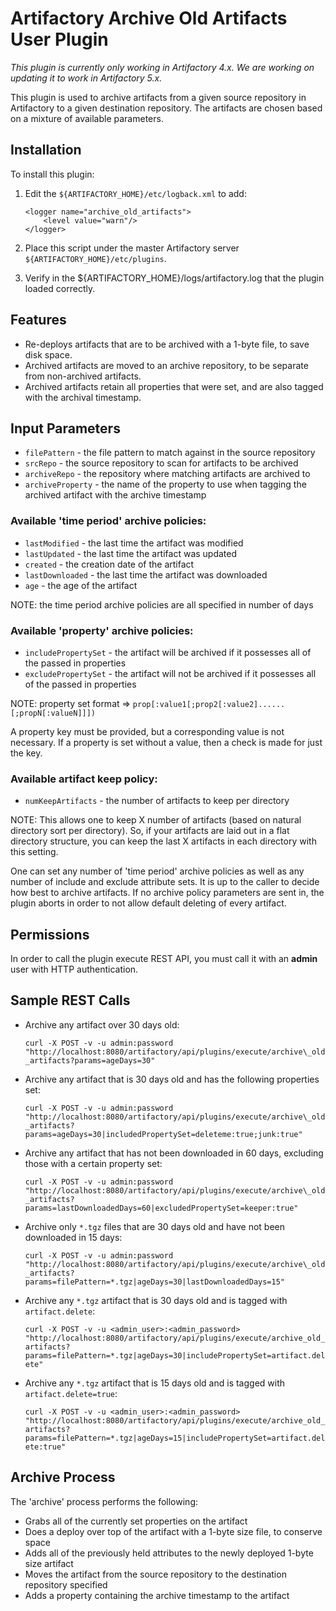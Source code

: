 Artifactory Archive Old Artifacts User Plugin
=============================================

*This plugin is currently only working in Artifactory 4.x. We are working on updating it to work in Artifactory 5.x.*

This plugin is used to archive artifacts from a given source repository in
Artifactory to a given destination repository. The artifacts are chosen based on
a mixture of available parameters.

Installation
------------

To install this plugin:

1. Edit the `${ARTIFACTORY_HOME}/etc/logback.xml` to add:

    ```
    <logger name="archive_old_artifacts">
        <level value="warn"/>
    </logger>
    ```

2. Place this script under the master Artifactory server
   `${ARTIFACTORY_HOME}/etc/plugins`.
3. Verify in the ${ARTIFACTORY_HOME}/logs/artifactory.log that the plugin loaded
   correctly.

Features
--------

- Re-deploys artifacts that are to be archived with a 1-byte file, to save disk
  space.
- Archived artifacts are moved to an archive repository, to be separate from
  non-archived artifacts.
- Archived artifacts retain all properties that were set, and are also tagged
  with the archival timestamp.

Input Parameters
----------------

- `filePattern` - the file pattern to match against in the source repository
- `srcRepo` - the source repository to scan for artifacts to be archived
- `archiveRepo` - the repository where matching artifacts are archived to
- `archiveProperty` - the name of the property to use when tagging the archived
  artifact with the archive timestamp

### Available 'time period' archive policies: ###

- `lastModified` - the last time the artifact was modified
- `lastUpdated` - the last time the artifact was updated
- `created` - the creation date of the artifact
- `lastDownloaded` - the last time the artifact was downloaded
- `age` - the age of the artifact

NOTE: the time period archive policies are all specified in number of days

### Available 'property' archive policies: ###

- `includePropertySet` - the artifact will be archived if it possesses all of
  the passed in properties
- `excludePropertySet` - the artifact will not be archived if it possesses all
  of the passed in properties

NOTE: property set format &rArr;
`prop[:value1[;prop2[:value2]......[;propN[:valueN]]])`

A property key must be provided, but a corresponding value is not necessary.
If a property is set without a value, then a check is made for just the key.

### Available artifact keep policy: ###

- `numKeepArtifacts` - the number of artifacts to keep per directory

NOTE: This allows one to keep X number of artifacts (based on natural directory
sort per directory). So, if your artifacts are laid out in a flat directory
structure, you can keep the last X artifacts in each directory with this
setting.

One can set any number of 'time period' archive policies as well as any number
of include and exclude attribute sets. It is up to the caller to decide how best
to archive artifacts. If no archive policy parameters are sent in, the plugin
aborts in order to not allow default deleting of every artifact.

Permissions
------------

In order to call the plugin execute REST API, you must call it with an **admin**
user with HTTP authentication.

Sample REST Calls
-----------------

- Archive any artifact over 30 days old:

  `curl -X POST -v -u admin:password "http://localhost:8080/artifactory/api/plugins/execute/archive\_old_artifacts?params=ageDays=30"`
- Archive any artifact that is 30 days old and has the following properties set:

  `curl -X POST -v -u admin:password "http://localhost:8080/artifactory/api/plugins/execute/archive\_old_artifacts?params=ageDays=30|includedPropertySet=deleteme:true;junk:true"`
- Archive any artifact that has not been downloaded in 60 days, excluding those
  with a certain property set:

  `curl -X POST -v -u admin:password "http://localhost:8080/artifactory/api/plugins/execute/archive\_old_artifacts?params=lastDownloadedDays=60|excludedPropertySet=keeper:true"`
- Archive only `*.tgz` files that are 30 days old and have not been downloaded
  in 15 days:

  `curl -X POST -v -u admin:password "http://localhost:8080/artifactory/api/plugins/execute/archive\_old_artifacts?params=filePattern=*.tgz|ageDays=30|lastDownloadedDays=15"`
- Archive any `*.tgz` artifact that is 30 days old and is tagged with
  `artifact.delete`:

  `curl -X POST -v -u <admin_user>:<admin_password> "http://localhost:8080/artifactory/api/plugins/execute/archive_old_artifacts?params=filePattern=*.tgz|ageDays=30|includePropertySet=artifact.delete"`
- Archive any `*.tgz` artifact that is 15 days old and is tagged with
  `artifact.delete=true`:

  `curl -X POST -v -u <admin_user>:<admin_password> "http://localhost:8080/artifactory/api/plugins/execute/archive_old_artifacts?params=filePattern=*.tgz|ageDays=15|includePropertySet=artifact.delete:true"`

Archive Process
---------------

The 'archive' process performs the following:

- Grabs all of the currently set properties on the artifact
- Does a deploy over top of the artifact with a 1-byte size file, to conserve
  space
- Adds all of the previously held attributes to the newly deployed 1-byte size
  artifact
- Moves the artifact from the source repository to the destination repository
  specified
- Adds a property containing the archive timestamp to the artifact
